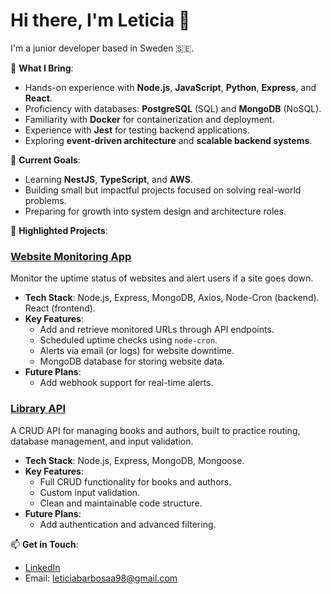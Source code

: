 # Hi there, I'm Leticia 👋

I'm a junior developer based in Sweden 🇸🇪.

🌟 **What I Bring**:
- Hands-on experience with **Node.js**, **JavaScript**, **Python**, **Express**, and **React**.
- Proficiency with databases: **PostgreSQL** (SQL) and **MongoDB** (NoSQL).
- Familiarity with **Docker** for containerization and deployment.
- Experience with **Jest** for testing backend applications.
- Exploring **event-driven architecture** and **scalable backend systems**.

🎯 **Current Goals**:
- Learning **NestJS**, **TypeScript**, and **AWS**.
- Building small but impactful projects focused on solving real-world problems.
- Preparing for growth into system design and architecture roles.

🚀 **Highlighted Projects**:
### [Website Monitoring App](https://github.com/leticiaabarb/website-monitoring-app)
Monitor the uptime status of websites and alert users if a site goes down.

- **Tech Stack**: Node.js, Express, MongoDB, Axios, Node-Cron (backend). React (frontend).
- **Key Features**:
  - Add and retrieve monitored URLs through API endpoints.
  - Scheduled uptime checks using `node-cron`.
  - Alerts via email (or logs) for website downtime.
  - MongoDB database for storing website data.
- **Future Plans**:
  - Add webhook support for real-time alerts.

### [Library API](https://github.com/leticiaabarb/LibraryAPI)
A CRUD API for managing books and authors, built to practice routing, database management, and input validation.

- **Tech Stack**: Node.js, Express, MongoDB, Mongoose.
- **Key Features**:
  - Full CRUD functionality for books and authors.
  - Custom input validation.
  - Clean and maintainable code structure.
- **Future Plans**:
  - Add authentication and advanced filtering.

📫 **Get in Touch**:
- [LinkedIn](https://www.linkedin.com/in/leticia-barbosaa)
- Email: leticiabarbosaa98@gmail.com


